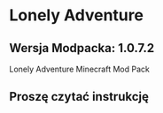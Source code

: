 # Lonely Adventure 

## Wersja Modpacka: 1.0.7.2

Lonely Adventure Minecraft Mod Pack

## Proszę czytać instrukcję
